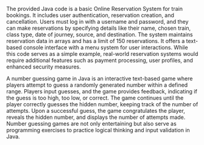 The provided Java code is a basic Online Reservation System for train bookings. It includes user authentication, reservation creation, and cancellation. Users must log in with a username and password, and they can make reservations by specifying details like their name, chosen train, class type, date of journey, source, and destination. The system maintains reservation data in arrays and has a limit of 150 reservations. It offers a text-based console interface with a menu system for user interactions. While this code serves as a simple example, real-world reservation systems would require additional features such as payment processing, user profiles, and enhanced security measures.



A number guessing game in Java is an interactive text-based game where players attempt to guess a randomly generated number within a defined range. Players input guesses, and the game provides feedback, indicating if the guess is too high, too low, or correct. The game continues until the player correctly guesses the hidden number, keeping track of the number of attempts. Upon a successful guess, the game congratulates the player, reveals the hidden number, and displays the number of attempts made. Number guessing games are not only entertaining but also serve as programming exercises to practice logical thinking and input validation in Java.
